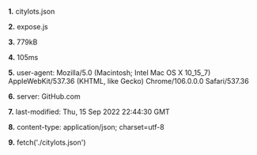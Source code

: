 **1.** citylots.json

**2.** expose.js

**3.** 779kB

**4.** 105ms

**5.** user-agent: Mozilla/5.0 (Macintosh; Intel Mac OS X 10_15_7) AppleWebKit/537.36 (KHTML, like Gecko) Chrome/106.0.0.0 Safari/537.36

**6.** server: GitHub.com

**7.** last-modified: Thu, 15 Sep 2022 22:44:30 GMT

**8.** content-type: application/json; charset=utf-8

**9.** fetch('./citylots.json')
